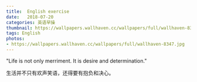 ```yaml
---
title:  English exercise
date:   2018-07-20
categories: 英语早操
thumbnail: https://wallpapers.wallhaven.cc/wallpapers/full/wallhaven-8347.jpg
tags: English
photos:
- https://wallpapers.wallhaven.cc/wallpapers/full/wallhaven-8347.jpg
---
```


"Life is not only merriment. It is desire and determination."
<p>生活并不只有欢声笑语，还得要有抱负和决心。</p>
